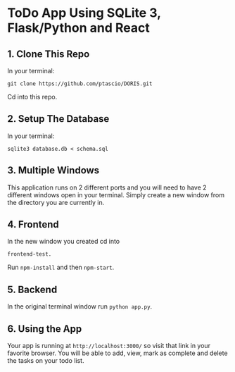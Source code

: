 # ToDo App Using SQLite 3, Flask/Python and React

## 1. Clone This Repo
In your terminal:

```
git clone https://github.com/ptascio/DORIS.git
```

Cd into this repo.

## 2. Setup The Database
In your terminal:
```
sqlite3 database.db < schema.sql  
```

## 3. Multiple Windows
This application runs on 2 different ports and you will need to have 2 different windows open in your terminal. Simply create a new window from the directory you are currently in.

## 4. Frontend
In the new window you created cd into
```
frontend-test.
```
Run ```npm-install``` and then ```npm-start```.

## 5. Backend
In the original terminal window run ```python app.py```.

## 6. Using the App
Your app is running at ```http://localhost:3000/``` so visit that link in your favorite browser. You will be able to add, view, mark as complete and delete the tasks on your todo list. 

